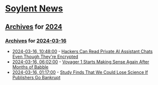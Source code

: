 # [Soylent News](../../../README.md)

## [Archives](../../index.md) for [2024](../index.md)

### [Archives](../../index.md) for [2024-03-16](index.md)

* [2024-03-16, 10:48:00](https://soylentnews.org/article.pl?sid=24/03/14/1559235&from=rss) - [Hackers Can Read Private AI Assistant Chats Even Though They're Encrypted](https://soylentnews.org/article.pl?sid=24/03/14/1559235&from=rss)
* [2024-03-16, 06:02:00](https://soylentnews.org/article.pl?sid=24/03/14/1557210&from=rss) - [Voyager 1 Starts Making Sense Again After Months of Babble](https://soylentnews.org/article.pl?sid=24/03/14/1557210&from=rss)
* [2024-03-16, 01:17:00](https://soylentnews.org/article.pl?sid=24/03/14/041227&from=rss) - [Study Finds That We Could Lose Science If Publishers Go Bankrupt](https://soylentnews.org/article.pl?sid=24/03/14/041227&from=rss)
